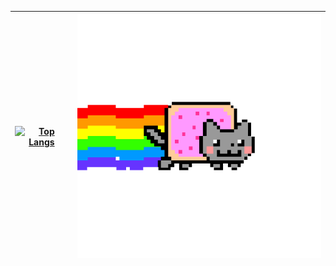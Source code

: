 
| [![Top Langs](https://github-readme-stats.vercel.app/api/top-langs/?username=marchphat&layout=donut)](https://github.com/marchphat/github-readme-stats) | [![](https://github.com/marchphat/marchphat/blob/main/Gif/PYh.gif)](https://github.com/marchphat) |
|---|---|
